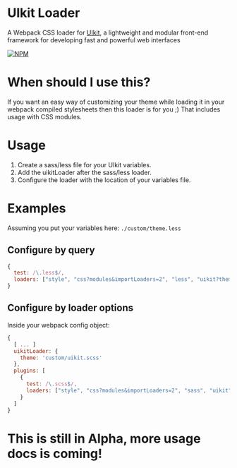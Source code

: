 # UIkit Loader

A Webpack CSS loader for [UIkit](http://getuikit.com/), a lightweight and modular front-end framework for developing fast and powerful web interfaces

[![NPM](https://nodei.co/npm/uikit-loader.png)](https://www.npmjs.com/package/uikit-loader)

# When should I use this?

If you want an easy way of customizing your theme while loading it in your webpack compiled stylesheets then this loader is for you ;)
That includes usage with CSS modules.

# Usage

1. Create a sass/less file for your UIkit variables.
2. Add the uikitLoader after the sass/less loader.
3. Configure the loader with the location of your variables file.

# Examples

Assuming you put your variables here: `./custom/theme.less`

## Configure by query

```javascript
{
  test: /\.less$/,
  loaders: ["style", "css?modules&importLoaders=2", "less", "uikit?theme=custom/theme.less"]
}
```

## Configure by loader options

Inside your webpack config object:
```javascript
{
  [ ... ]
  uikitLoader: {
    theme: 'custom/uikit.scss'
  },
  plugins: [
    {
      test: /\.scss$/,
      loaders: ["style", "css?modules&importLoaders=2", "sass", "uikit"]
    }
  ]
}
```

# This is still in Alpha, more usage docs is coming!
